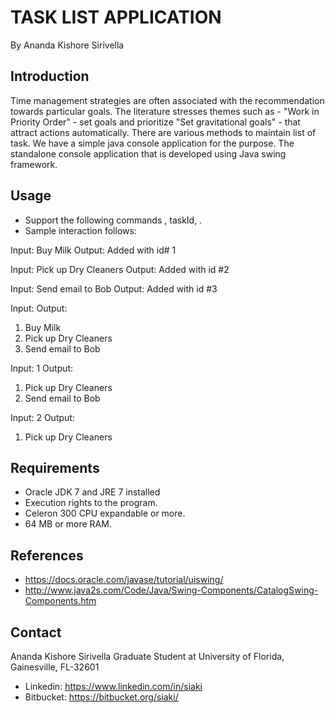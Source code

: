 # TASK LIST APPLICATION #
By Ananda Kishore Sirivella

## Introduction
Time management strategies are often associated with the recommendation towards particular goals. The literature stresses themes such as - "Work in Priority Order" - set goals and prioritize "Set gravitational goals" - that attract actions automatically. There are various methods to maintain list of task. We have a simple java console application for the purpose. 
The standalone console application that is developed using Java swing framework.
 


## Usage
* Support the following commands <add>, <done> taskId, <list>.
* Sample interaction follows:

Input: <add> Buy Milk
Output: Added with id# 1

Input: <add> Pick up Dry Cleaners
Output: Added with id #2 

Input: <add> Send email to Bob
Output: Added with id #3

Input: <list>
Output: 
1. Buy Milk
2. Pick up Dry Cleaners
3. Send email to Bob

Input: <done> 1
Output:
1. Pick up Dry Cleaners
2. Send email to Bob

Input: <done> 2
Output:
1.	Pick up Dry Cleaners

## Requirements
* Oracle JDK 7 and JRE 7 installed
* Execution rights to the program.
* Celeron 300 CPU expandable or more.
* 64 MB or more RAM.

## References
-	https://docs.oracle.com/javase/tutorial/uiswing/
-	http://www.java2s.com/Code/Java/Swing-Components/CatalogSwing-Components.htm

## Contact
Ananda Kishore Sirivella
Graduate Student at University of Florida, Gainesville, FL-32601
* Linkedin: https://www.linkedin.com/in/siaki
* Bitbucket: https://bitbucket.org/siaki/